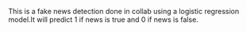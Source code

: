 This is a fake news detection done in collab using a logistic regression model.It will predict 1 if news is true and 0 if news is false.
